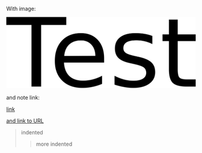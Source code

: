 With image:  

![ihl6ec5fb4529ca4343e88a6961db5c2aa7af.png](../ima_ges/2940b57b94864d37a3ea4d6462a58c26.png)  

and note link:   

[link](Sample%20note%20with%20completed%20reminder.md)   

[and link to URL](https://www.kicker.de/ "https://www.kicker.de/")   

> indented
> > more indented